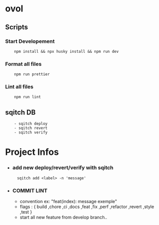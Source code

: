 # ovol

## Scripts

### Start Developement

        npm install && npx husky install && npm run dev

### Format all files

        npm run prettier

### Lint all files

        npm run lint

## sqitch DB

        - sqitch deploy
        - sqitch revert
        - sqitch verify

# Project Infos

- ### add new deploy/revert/verify with sqitch
        sqitch add <label> -n 'message'
- ### COMMIT LINT
   - convention ex: "feat(index): message exemple"
   - flags : { build ,chore ,ci ,docs ,feat ,fix ,perf ,refactor ,revert ,style ,test }
   - start all new feature from develop branch..
